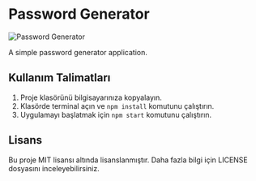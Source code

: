 # Password Generator

![Password Generator](screenshot.png)

A simple password generator application.

## Kullanım Talimatları

1. Proje klasörünü bilgisayarınıza kopyalayın.
2. Klasörde terminal açın ve `npm install` komutunu çalıştırın.
3. Uygulamayı başlatmak için `npm start` komutunu çalıştırın.

## Lisans

Bu proje MIT lisansı altında lisanslanmıştır. Daha fazla bilgi için LICENSE dosyasını inceleyebilirsiniz.
